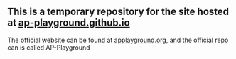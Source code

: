 ## This is a temporary repository for the site hosted at [ap-playground.github.io](https://ap-playground.github.io)

The official website can be found at [applayground.org](https://applayground.org), and the official repo can is called AP-Playground

